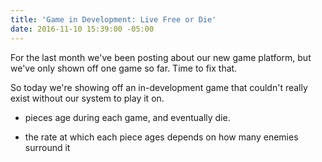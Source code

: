 ```yaml
---
title: 'Game in Development: Live Free or Die'
date: 2016-11-10 15:39:00 -05:00
---
```


For the last month we've been posting about our new game platform, but we've only shown off one game so far. Time to fix that. 

So today we're showing off an in-development game that couldn't really exist without our system to play it on.  

* pieces age during each game, and eventually die.

* the rate at which each piece ages depends on how many enemies surround it